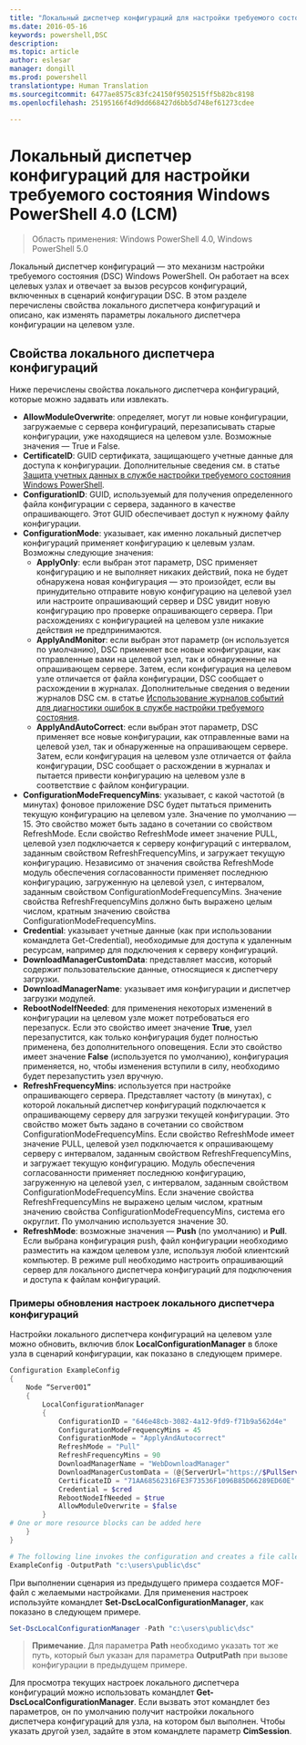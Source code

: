 ```yaml
---
title: "Локальный диспетчер конфигураций для настройки требуемого состояния Windows PowerShell 4.0 (LCM)"
ms.date: 2016-05-16
keywords: powershell,DSC
description: 
ms.topic: article
author: eslesar
manager: dongill
ms.prod: powershell
translationtype: Human Translation
ms.sourcegitcommit: 6477ae8575c83fc24150f9502515ff5b82bc8198
ms.openlocfilehash: 25195166f4d9dd668427d6bb5d748ef61273cdee

---
```


# Локальный диспетчер конфигураций для настройки требуемого состояния Windows PowerShell 4.0 (LCM)

>Область применения: Windows PowerShell 4.0, Windows PowerShell 5.0

Локальный диспетчер конфигураций — это механизм настройки требуемого состояния (DSC) Windows PowerShell. Он работает на всех целевых узлах и отвечает за вызов ресурсов конфигураций, включенных в сценарий конфигурации DSC. В этом разделе перечислены свойства локального диспетчера конфигураций и описано, как изменять параметры локального диспетчера конфигурации на целевом узле.

## Свойства локального диспетчера конфигураций
Ниже перечислены свойства локального диспетчера конфигураций, которые можно задавать или извлекать.
 
* **AllowModuleOverwrite**: определяет, могут ли новые конфигурации, загружаемые с сервера конфигураций, перезаписывать старые конфигурации, уже находящиеся на целевом узле. Возможные значения — True и False.
* **CertificateID**: GUID сертификата, защищающего учетные данные для доступа к конфигурации. Дополнительные сведения см. в статье [Защита учетных данных в службе настройки требуемого состояния Windows PowerShell](http://blogs.msdn.com/b/powershell/archive/2014/01/31/want-to-secure-credentials-in-windows-powershell-desired-state-configuration.aspx).
* **ConfigurationID**: GUID, используемый для получения определенного файла конфигурации с сервера, заданного в качестве опрашивающего. Этот GUID обеспечивает доступ к нужному файлу конфигурации.
* **ConfigurationMode**: указывает, как именно локальный диспетчер конфигураций применяет конфигурацию к целевым узлам. Возможны следующие значения:
    - **ApplyOnly**: если выбран этот параметр, DSC применяет конфигурацию и не выполняет никаких действий, пока не будет обнаружена новая конфигурация — это произойдет, если вы принудительно отправите новую конфигурацию на целевой узел или настроите опрашивающий сервер и DSC увидит новую конфигурацию про проверке опрашивающего сервера. При расхождениях с конфигурацией на целевом узле никакие действия не предпринимаются.
    - **ApplyAndMonitor**: если выбран этот параметр (он используется по умолчанию), DSC применяет все новые конфигурации, как отправленные вами на целевой узел, так и обнаруженные на опрашивающем сервере. Затем, если конфигурация на целевом узле отличается от файла конфигурации, DSC сообщает о расхождении в журналах. Дополнительные сведения о ведении журналов DSC см. в статье [Использование журналов событий для диагностики ошибок в службе настройки требуемого состояния](http://blogs.msdn.com/b/powershell/archive/2014/01/03/using-event-logs-to-diagnose-errors-in-desired-state-configuration.aspx).
    - **ApplyAndAutoCorrect**: если выбран этот параметр, DSC применяет все новые конфигурации, как отправленные вами на целевой узел, так и обнаруженные на опрашивающем сервере. Затем, если конфигурация на целевом узле отличается от файла конфигурации, DSC сообщает о расхождении в журналах и пытается привести конфигурацию на целевом узле в соответствие с файлом конфигурации.
* **ConfigurationModeFrequencyMins**: указывает, с какой частотой (в минутах) фоновое приложение DSC будет пытаться применить текущую конфигурацию на целевом узле. Значение по умолчанию — 15. Это свойство может быть задано в сочетании со свойством RefreshMode. Если свойство RefreshMode имеет значение PULL, целевой узел подключается к серверу конфигураций с интервалом, заданным свойством RefreshFrequencyMins, и загружает текущую конфигурацию. Независимо от значения свойства RefreshMode модуль обеспечения согласованности применяет последнюю конфигурацию, загруженную на целевой узел, с интервалом, заданным свойством ConfigurationModeFrequencyMins. Значение свойства RefreshFrequencyMins должно быть выражено целым числом, кратным значению свойства ConfigurationModeFrequencyMins.
* **Credential**: указывает учетные данные (как при использовании командлета Get-Credential), необходимые для доступа к удаленным ресурсам, например для подключения к серверу конфигураций.
* **DownloadManagerCustomData**: представляет массив, который содержит пользовательские данные, относящиеся к диспетчеру загрузки.
* **DownloadManagerName**: указывает имя конфигурации и диспетчер загрузки модулей.
* **RebootNodeIfNeeded**: для применения некоторых изменений в конфигурации на целевом узле может потребоваться его перезапуск. Если это свойство имеет значение **True**, узел перезапустится, как только конфигурация будет полностью применена, без дополнительного оповещения. Если это свойство имеет значение **False** (используется по умолчанию), конфигурация применяется, но, чтобы изменения вступили в силу, необходимо будет перезапустить узел вручную.
* **RefreshFrequencyMins**: используется при настройке опрашивающего сервера. Представляет частоту (в минутах), с которой локальный диспетчер конфигураций подключается к опрашивающему серверу для загрузки текущей конфигурации. Это свойство может быть задано в сочетании со свойством ConfigurationModeFrequencyMins. Если свойство RefreshMode имеет значение PULL, целевой узел подключается к опрашивающему серверу с интервалом, заданным свойством RefreshFrequencyMins, и загружает текущую конфигурацию. Модуль обеспечения согласованности применяет последнюю конфигурацию, загруженную на целевой узел, с интервалом, заданным свойством ConfigurationModeFrequencyMins. Если значение свойства RefreshFrequencyMins не выражено целым числом, кратным значению свойства ConfigurationModeFrequencyMins, система его округлит. По умолчанию используется значение 30.
* **RefreshMode**: возможные значения — **Push** (по умолчанию) и **Pull**. Если выбрана конфигурация push, файл конфигурации необходимо разместить на каждом целевом узле, используя любой клиентский компьютер. В режиме pull необходимо настроить опрашивающий сервер для локального диспетчера конфигураций для подключения и доступа к файлам конфигураций.

### Примеры обновления настроек локального диспетчера конфигураций

Настройки локального диспетчера конфигураций на целевом узле можно обновить, включив блок **LocalConfigurationManager** в блоке узла в сценарий конфигурации, как показано в следующем примере.

```powershell
Configuration ExampleConfig
{
    Node “Server001”
    {
        LocalConfigurationManager
        {
            ConfigurationID = "646e48cb-3082-4a12-9fd9-f71b9a562d4e"
            ConfigurationModeFrequencyMins = 45
            ConfigurationMode = "ApplyAndAutocorrect"
            RefreshMode = "Pull"
            RefreshFrequencyMins = 90
            DownloadManagerName = "WebDownloadManager"
            DownloadManagerCustomData = (@{ServerUrl="https://$PullServer/psdscpullserver.svc"})
            CertificateID = "71AA68562316FE3F73536F1096B85D66289ED60E"
            Credential = $cred
            RebootNodeIfNeeded = $true
            AllowModuleOverwrite = $false
        }
# One or more resource blocks can be added here
    }
}

# The following line invokes the configuration and creates a file called Server001.meta.mof at the specified path
ExampleConfig -OutputPath "c:\users\public\dsc"  
```

При выполнении сценария из предыдущего примера создается MOF-файл с желаемыми настройками. Для применения настроек используйте командлет **Set-DscLocalConfigurationManager**, как показано в следующем примере.

```powershell
Set-DscLocalConfigurationManager -Path "c:\users\public\dsc"
```

> **Примечание**. Для параметра **Path** необходимо указать тот же путь, который был указан для параметра **OutputPath** при вызове конфигурации в предыдущем примере.

Для просмотра текущих настроек локального диспетчера конфигураций можно использовать командлет **Get-DscLocalConfigurationManager**. Если вызвать этот командлет без параметров, он по умолчанию получит настройки локального диспетчера конфигураций для узла, на котором был выполнен. Чтобы указать другой узел, задайте в этом командлете параметр **CimSession**.




<!--HONumber=Aug16_HO3-->


